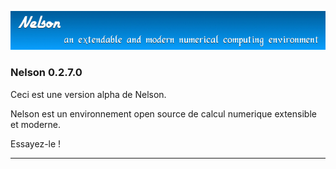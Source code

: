 ![banner](banner_homepage.png)

### Nelson 0.2.7.0

Ceci est une version alpha de Nelson. 

Nelson est un environnement open source de calcul numerique extensible et moderne.

Essayez-le !


* * *




